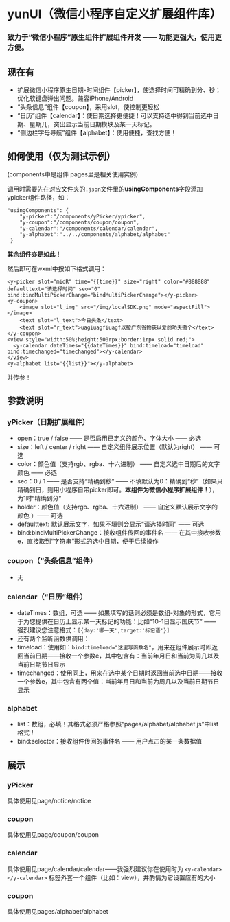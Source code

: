 # yunUI（微信小程序自定义扩展组件库）
### 致力于“微信小程序”原生组件扩展组件开发 —— 功能更强大，使用更方便。

## 现在有
- 扩展微信小程序原生日期-时间组件【picker】，使选择时间可精确到分、秒；优化软键盘弹出问题。兼容iPhone/Android
- “头条信息”组件【coupon】，采用slot，使控制更轻松
- “日历”组件【calendar】：使日期选择更便捷！可以支持选中得到当前选中日期、星期几，突出显示当前日期模块及某一天标记。
- “侧边栏字母导航”组件【alphabet】：使用便捷，查找方便！


## 如何使用（仅为测试示例）

(components中是组件 pages里是相关使用实例)

调用时需要先在对应文件夹的```.json```文件里的**usingComponents**字段添加ypicker组件路径，如：
```
"usingComponents": {
    "y-picker":"/components/yPicker/ypicker",
    "y-coupon":"/components/coupon/coupon",
    "y-calendar":"/components/calendar/calendar",
    "y-alphabet":"../../components/alphabet/alphabet"
 }
```

**其余组件亦是如此！**

然后即可在wxml中按如下格式调用：
```
<y-picker slot="midR" time="{{time}}" size="right" color="#888888" defaulttext="请选择时间" seo="0" bind:bindMultiPickerChange="bindMultiPickerChange"></y-picker>
<y-coupon>
    <image slot="l_img" src="/img/localSDK.png" mode="aspectFill"></image>
    <text slot="l_text">今日头条</text>
    <text slot="r_text">uagiuagfiuagf以按广东省覅蒛以爱的功夫撒个</text>
</y-coupon>
<view style="width:50%;height:500rpx;border:1rpx solid red;">
  <y-calendar dateTimes="{{dateTimes}}" bind:timeload="timeload" bind:timechanged="timechanged"></y-calendar>
</view>
<y-alphabet list="{{list}}"></y-alphabet>
```
并传参！

## 参数说明
### yPicker（日期扩展组件）
- open：true / false —— 是否启用已定义的颜色、字体大小 —— 必选
- size：left / center / right —— 自定义组件展示位置（默认为right） —— 可选
- color：颜色值（支持rgb、rgba、十六进制） —— 自定义选中日期后的文字颜色 —— 必选
- seo：0 / 1 —— 是否支持“精确到秒” —— 不填默认为0：精确到“秒”（如果只精确到日，则用小程序自带picker即可。**本组件为微信小程序扩展组件！**），为1时“精确到分”
- holder：颜色值（支持rgb、rgba、十六进制） —— 自定义默认展示文字的颜色 ）—— 可选
- defaulttext: 默认展示文字，如果不填则会显示“请选择时间” —— 可选
- bind:bindMultiPickerChange：接收组件传回的事件名 —— 在其中接收参数e，直接取到“字符串”形式的选中日期，便于后续操作

### coupon（“头条信息”组件）
- 无

### calendar（“日历”组件）
- dateTimes：数组，可选 —— 如果填写的话则必须是数组-对象的形式，它用于为您提供在日历上显示某一天标记的功能：比如“10-1日显示国庆节” —— 强烈建议您注意格式：```[{day:'哪一天',target:'标记语'}]```
- 还有两个监听函数供调用：
- timeload：使用如：```bind:timeload="这里写函数名"```，用来在组件展示时即返回当前日期——接收一个参数e，其中包含有：当前年月日和当前为周几以及当前日期节日显示
- timechanged：使用同上，用来在选中某个日期时返回当前选中日期——接收一个参数e，其中包含有两个值：当前年月日和当前为周几以及当前日期节日显示

### alphabet
- list：数组，必填！其格式必须严格参照“pages/alphabet/alphabet.js”中list格式！
- bind:selector：接收组件传回的事件名 —— 用户点击的某一条数据值


## 展示
### yPicker
具体使用见page/notice/notice

### coupon
具体使用见page/coupon/coupon

### calendar
具体使用见page/calendar/calendar——我强烈建议你在使用时为 ```<y-calendar></y-calendar>``` 标签外套一个组件（比如：view），并酌情为它设置应有的大小

### coupon
具体使用见pages/alphabet/alphabet

